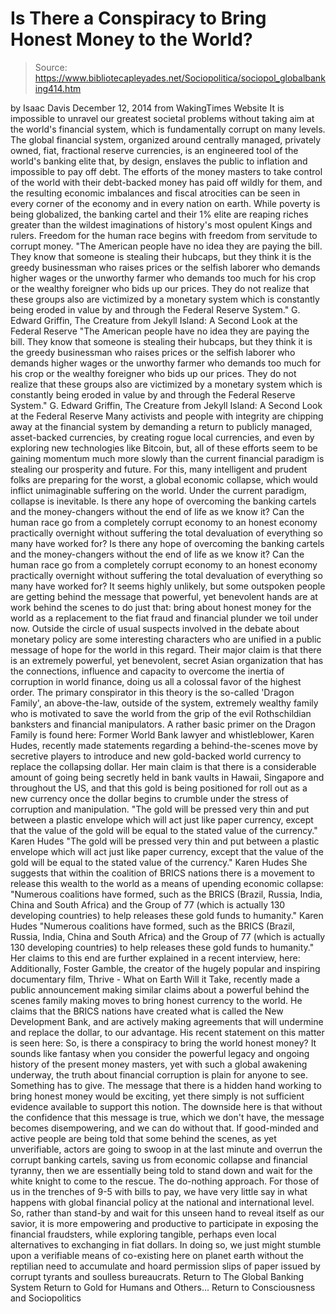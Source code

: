 # Is There a Conspiracy to Bring Honest Money to the World?

> Source: https://www.bibliotecapleyades.net/Sociopolitica/sociopol_globalbanking414.htm

by Isaac Davis
December 12, 2014 from WakingTimes Website
It is impossible to unravel our greatest societal problems without taking aim at the world's financial system, which is fundamentally corrupt on many levels.
The global financial system, organized around centrally managed, privately owned, fiat, fractional reserve currencies, is an engineered tool of the world's banking elite that, by design, enslaves the public to inflation and impossible to pay off debt.
The efforts of the money masters to take control of the world with their debt-backed money has paid off wildly for them, and the resulting economic imbalances and fiscal atrocities can be seen in every corner of the economy and in every nation on earth.
While poverty is being globalized, the banking cartel and their 1% elite are reaping riches greater than the wildest imaginations of history's most opulent Kings and rulers.
Freedom for the human race begins with freedom from servitude to corrupt money.
"The American people have no idea they are paying the bill. They know that someone is stealing their hubcaps, but they think it is the greedy businessman who raises prices or the selfish laborer who demands higher wages or the unworthy farmer who demands too much for his crop or the wealthy foreigner who bids up our prices. They do not realize that these groups also are victimized by a monetary system which is constantly being eroded in value by and through the Federal Reserve System." G. Edward Griffin, The Creature from Jekyll Island: A Second Look at the Federal Reserve
"The American people have no idea they are paying the bill.
They know that someone is stealing their hubcaps, but they think it is the greedy businessman who raises prices or the selfish laborer who demands higher wages or the unworthy farmer who demands too much for his crop or the wealthy foreigner who bids up our prices.
They do not realize that these groups also are victimized by a monetary system which is constantly being eroded in value by and through the Federal Reserve System."
G. Edward Griffin, The Creature from Jekyll Island: A Second Look at the Federal Reserve
Many activists and people with integrity are chipping away at the financial system by demanding a return to publicly managed, asset-backed currencies, by creating rogue local currencies, and even by exploring new technologies like Bitcoin, but, all of these efforts seem to be gaining momentum much more slowly than the current financial paradigm is stealing our prosperity and future.
For this, many intelligent and prudent folks are preparing for the worst, a global economic collapse, which would inflict unimaginable suffering on the world.
Under the current paradigm, collapse is inevitable.
Is there any hope of overcoming the banking cartels and the money-changers without the end of life as we know it? Can the human race go from a completely corrupt economy to an honest economy practically overnight without suffering the total devaluation of everything so many have worked for?
Is there any hope of overcoming the banking cartels and the money-changers without the end of life as we know it?
Can the human race go from a completely corrupt economy to an honest economy practically overnight without suffering the total devaluation of everything so many have worked for?
It seems highly unlikely, but some outspoken people are getting behind the message that powerful, yet benevolent hands are at work behind the scenes to do just that:
bring about honest money for the world as a replacement to the fiat fraud and financial plunder we toil under now.
Outside the circle of usual suspects involved in the debate about monetary policy are some interesting characters who are unified in a public message of hope for the world in this regard.
Their major claim is that there is an extremely powerful, yet benevolent, secret Asian organization that has the connections, influence and capacity to overcome the inertia of corruption in world finance, doing us all a colossal favor of the highest order.
The primary conspirator in this theory is the so-called 'Dragon Family', an above-the-law, outside of the system, extremely wealthy family who is motivated to save the world from the grip of the evil Rothschildian banksters and financial manipulators.
A rather basic primer on the Dragon Family is found here:
Former World Bank lawyer and whistleblower, Karen Hudes, recently made statements regarding a behind-the-scenes move by secretive players to introduce and new gold-backed world currency to replace the collapsing dollar.
Her main claim is that there is a considerable amount of going being secretly held in bank vaults in Hawaii, Singapore and throughout the US, and that this gold is being positioned for roll out as a new currency once the dollar begins to crumble under the stress of corruption and manipulation.
"The gold will be pressed very thin and put between a plastic envelope which will act just like paper currency, except that the value of the gold will be equal to the stated value of the currency." Karen Hudes
"The gold will be pressed very thin and put between a plastic envelope which will act just like paper currency, except that the value of the gold will be equal to the stated value of the currency."
Karen Hudes
She suggests that within the coalition of BRICS nations there is a movement to release this wealth to the world as a means of upending economic collapse:
"Numerous coalitions have formed, such as the BRICS (Brazil, Russia, India, China and South Africa) and the Group of 77 (which is actually 130 developing countries) to help releases these gold funds to humanity." Karen Hudes
"Numerous coalitions have formed, such as the BRICS (Brazil, Russia, India, China and South Africa) and the Group of 77 (which is actually 130 developing countries) to help releases these gold funds to humanity."
Her claims to this end are further explained in a recent interview, here:
Additionally, Foster Gamble, the creator of the hugely popular and inspiring documentary film, Thrive - What on Earth Will it Take, recently made a public announcement making similar claims about a powerful behind the scenes family making moves to bring honest currency to the world.
He claims that the BRICS nations have created what is called the New Development Bank, and are actively making agreements that will undermine and replace the dollar, to our advantage.
His recent statement on this matter is seen here:
So, is there a conspiracy to bring the world honest money?
It sounds like fantasy when you consider the powerful legacy and ongoing history of the present money masters, yet with such a global awakening underway, the truth about financial corruption is plain for anyone to see. Something has to give.
The message that there is a hidden hand working to bring honest money would be exciting, yet there simply is not sufficient evidence available to support this notion. The downside here is that without the confidence that this message is true, which we don't have, the message becomes disempowering, and we can do without that.
If good-minded and active people are being told that some behind the scenes, as yet unverifiable, actors are going to swoop in at the last minute and overrun the corrupt banking cartels, saving us from economic collapse and financial tyranny, then we are essentially being told to stand down and wait for the white knight to come to the rescue. The do-nothing approach.
For those of us in the trenches of 9-5 with bills to pay, we have very little say in what happens with global financial policy at the national and international level.
So, rather than stand-by and wait for this unseen hand to reveal itself as our savior, it is more empowering and productive to participate in exposing the financial fraudsters, while exploring tangible, perhaps even local alternatives to exchanging in fiat dollars.
In doing so, we just might stumble upon a verifiable means of co-existing here on planet earth without the reptilian need to accumulate and hoard permission slips of paper issued by corrupt tyrants and soulless bureaucrats.
Return to The Global Banking System
Return to Gold for Humans and Others...
Return to Consciousness and Sociopolitics
